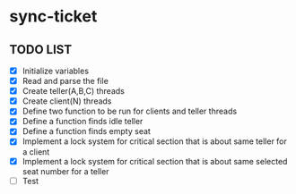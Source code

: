 # sync-ticket

 ## TODO LIST 
- [x] Initialize variables
- [x] Read and parse the file
- [x] Create teller(A,B,C) threads
- [x] Create client(N) threads
- [x] Define two function to be run for clients and teller threads
- [x] Define a function finds idle teller
- [x] Define a function finds empty seat
- [x] Implement a lock system for critical section that is about same teller for a client
- [x] Implement a lock system for critical section that is about same selected seat number for a teller
- [ ] Test 
